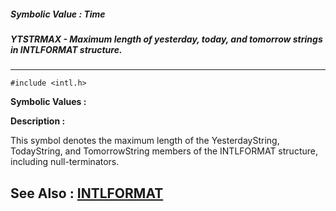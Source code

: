 ##### Symbolic Value : Time
##### YTSTRMAX - Maximum length of yesterday, today, and tomorrow strings in INTLFORMAT structure.
---
```
#include <intl.h>
```

**Symbolic Values :**



**Description :**

This symbol denotes the maximum length of the YesterdayString, TodayString, and TomorrowString members of the INTLFORMAT structure, including null-terminators.


**See Also :**
[INTLFORMAT](/domino-c-api-docs/reference/Data/INTLFORMAT)
---
